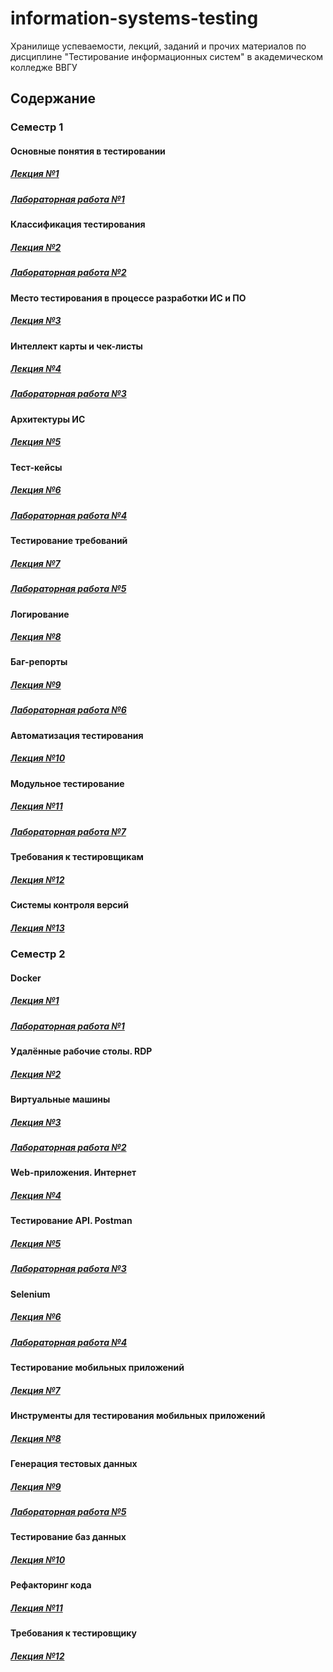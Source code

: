 # information-systems-testing
Хранилище успеваемости, лекций, заданий и прочих материалов по дисциплине "Тестирование информационных систем" в академическом колледже ВВГУ

## Содержание

### Семестр 1

#### Основные понятия в тестировании

##### [Лекция №1](sem1/lecs/lec1.pdf)
##### [Лабораторная работа №1](sem1/labs/lab1/lab1.md)

#### Классификация тестирования

##### [Лекция №2](sem1/lecs/lec2.pdf)
##### [Лабораторная работа №2](sem1/labs/lab2.md)

#### Место тестирования в процессе разработки ИС и ПО

##### [Лекция №3](sem1/lecs/lec3.pdf)

#### Интеллект карты и чек-листы

##### [Лекция №4](sem1/lecs/lec4.pdf)
##### [Лабораторная работа №3](sem1/labs/lab3.md)

#### Архитектуры ИС

##### [Лекция №5](sem1/lecs/lec5.pdf)

#### Тест-кейсы

##### [Лекция №6](sem1/lecs/lec6.pdf)
##### [Лабораторная работа №4](sem1/labs/lab4.md)

#### Тестирование требований

##### [Лекция №7](sem1/lecs/lec7.pdf)
##### [Лабораторная работа №5](sem1/labs/lab5.md)

#### Логирование

##### [Лекция №8](sem1/lecs/lec8/lec8.ipynb)

#### Баг-репорты

##### [Лекция №9](sem1/lecs/lec9.pdf)
##### [Лабораторная работа №6](sem1/labs/lab6.md)

#### Автоматизация тестирования

##### [Лекция №10](sem1/lecs/lec10.pdf)

#### Модульное тестирование

##### [Лекция №11](sem1/lecs/lec11.pdf)
##### [Лабораторная работа №7](sem1/labs/lab7.md)

#### Требования к тестировщикам

##### [Лекция №12](sem1/lecs/lec12.md)

#### Системы контроля версий

##### [Лекция №13](sem1/lecs/lec13.pdf)

### Семестр 2

#### Docker

##### [Лекция №1](sem2/lecs/lec1/lec1.md)
##### [Лабораторная работа №1](sem2/labs/lab1.md)

#### Удалённые рабочие столы. RDP

##### [Лекция №2](sem2/lecs/lec2.md)

#### Виртуальные машины

##### [Лекция №3](sem2/lecs/lec3/lec3.md)
##### [Лабораторная работа №2](sem2/labs/lab2.md)

#### Web-приложения. Интернет

##### [Лекция №4](sem2/lecs/lec4.md)

#### Тестирование API. Postman

##### [Лекция №5](sem2/lecs/lec5.md)
##### [Лабораторная работа №3](sem2/labs/lab3.md)

#### Selenium

##### [Лекция №6](sem2/lecs/lec6.md)
##### [Лабораторная работа №4](sem2/labs/lab4.md)

#### Тестирование мобильных приложений

##### [Лекция №7](sem2/lecs/lec7/lec7.md)

#### Инструменты для тестирования мобильных приложений

##### [Лекция №8](sem2/lecs/lec8/lec8.md)

#### Генерация тестовых данных

##### [Лекция №9](sem2/lecs/lec9.md)
##### [Лабораторная работа №5](sem2/labs/lab5.md)

#### Тестирование баз данных

##### [Лекция №10](sem2/lecs/lec10.md)

#### Рефакторинг кода

##### [Лекция №11](sem2/lecs/lec11.md)

#### Требования к тестировщику

##### [Лекция №12](sem2/lecs/lec12.md)
